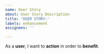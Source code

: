 ```yaml
---
name: User Story
about: User Story Description
title: 'USER STORY:'
labels: enhancement
assignees: ''

---
```


As a **user**, I want to **action** in order to **benefit**.
